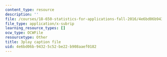 ```yaml
---
content_type: resource
description: ''
file: /courses/18-650-statistics-for-applications-fall-2016/4e6bd06b94325c52be22b908aaef0182_JBIz7UadY5M.vtt
file_type: application/x-subrip
learning_resource_types: []
ocw_type: OCWFile
resourcetype: Other
title: 3play caption file
uid: 4e6bd06b-9432-5c52-be22-b908aaef0182
---
```

